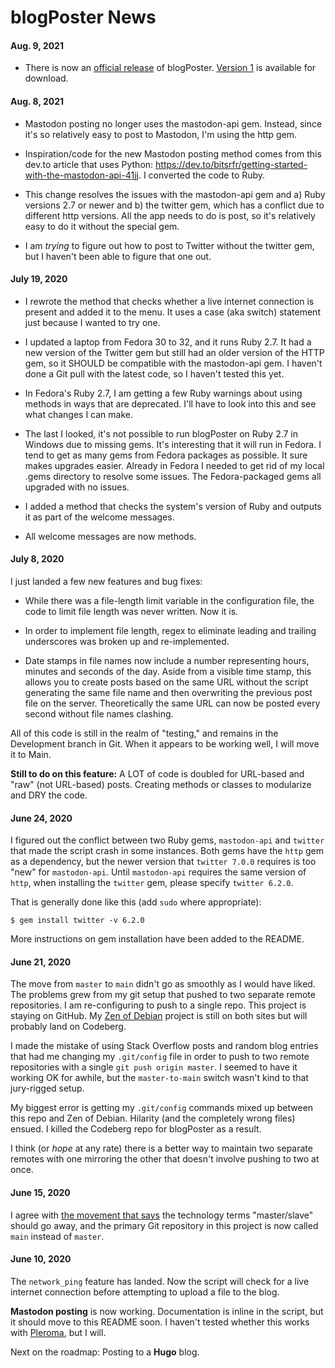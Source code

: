 # blogPoster News

#### Aug. 9, 2021

* There is now an [official release](https://github.com/passthejoe/blogPoster/releases) of blogPoster. [Version 1](https://github.com/passthejoe/blogPoster/releases/tag/v1.0) is available for download.

#### Aug. 8, 2021

* Mastodon posting no longer uses the mastodon-api gem. Instead, since it's so relatively easy to post to Mastodon, I'm using the http gem.

* Inspiration/code for the new Mastodon posting method comes from this dev.to article that uses Python: <https://dev.to/bitsrfr/getting-started-with-the-mastodon-api-41jj>. I converted the code to Ruby.

* This change resolves the issues with the mastodon-api gem and a) Ruby versions 2.7 or newer and b) the twitter gem, which has a conflict due to different http versions. All the app needs to do is post, so it's relatively easy to do it without the special gem.

* I am *trying* to figure out how to post to Twitter without the twitter gem, but I haven't been able to figure that one out.

#### July 19, 2020

* I rewrote the method that checks whether a live internet connection is present and added it to the menu. It uses a case (aka switch) statement just because I wanted to try one.

* I updated a laptop from Fedora 30 to 32, and it runs Ruby 2.7. It had a new version of the Twitter gem but still had an older version of the HTTP gem, so it SHOULD be compatible with the mastodon-api gem. I haven't done a Git pull with the latest code, so I haven't tested this yet.

* In Fedora's Ruby 2.7, I am getting a few Ruby warnings about using methods in ways that are deprecated. I'll have to look into this and see what changes I can make.

* The last I looked, it's not possible to run blogPoster on Ruby 2.7 in Windows due to missing gems. It's interesting that it will run in Fedora. I tend to get as many gems from Fedora packages as possible. It sure makes upgrades easier. Already in Fedora I needed to get rid of my local .gems directory to resolve some issues. The Fedora-packaged gems all upgraded with no issues. 

* I added a method that checks the system's version of Ruby and outputs it as part of the welcome messages.

* All welcome messages are now methods.

#### July 8, 2020

I just landed a few new features and bug fixes:

* While there was a file-length limit variable in the configuration file, the code to limit file length was never written. Now it is.

* In order to implement file length, regex to eliminate leading and trailing underscores was broken up and re-implemented.

* Date stamps in file names now include a number representing hours, minutes and seconds of the day. Aside from a visible time stamp, this allows you to create posts based on the same URL without the script generating the same file name and then overwriting the previous post file on the server. Theoretically the same URL can now be posted every second without file names clashing.

All of this code is still in the realm of "testing," and remains in the Development branch in Git. When it appears to be working well, I will move it to Main.

**Still to do on this feature:** A LOT of code is doubled for URL-based and "raw" (not URL-based) posts. Creating methods or classes to modularize and DRY the code.

#### June 24, 2020

I figured out the conflict between two Ruby gems, `mastodon-api` and `twitter` that made the script crash in some instances. Both gems have the `http` gem as a dependency, but the newer version that `twitter 7.0.0` requires is too "new" for `mastodon-api`. Until `mastodon-api` requires the same version of `http`, when installing the `twitter` gem, please specify `twitter 6.2.0`.

That is generally done like this (add `sudo` where appropriate):

	$ gem install twitter -v 6.2.0
	
More instructions on gem installation have been added to the README.

#### June 21, 2020

The move from `master` to `main` didn't go as smoothly as I would have liked. The problems grew from my git setup that pushed to two separate remote repositories. I am re-configuring to push to a single repo. This project is staying on GitHub. My [Zen of Debian](https://codeberg.org/passthejoe/zen-of-debian) project is still on both sites but will probably land on Codeberg.

I made the mistake of using Stack Overflow posts and random blog entries that had me changing my `.git/config` file in order to push to two remote repositories with a single `git push origin master`. I seemed to have it working OK for awhile, but the `master-to-main` switch wasn't kind to that jury-rigged setup.

My biggest error is getting my `.git/config` commands mixed up between this repo and Zen of Debian. Hilarity (and the completely wrong files) ensued. I killed the Codeberg repo for blogPoster as a result.

I think (or _hope_ at any rate) there is a better way to maintain two separate remotes with one mirroring the other that doesn't involve pushing to two at once.

#### June 15, 2020

I agree with [the movement that says](https://www.zdnet.com/article/github-to-replace-master-with-alternative-term-to-avoid-slavery-references/) the technology terms "master/slave" should go away, and the primary Git repository in this project is now called `main` instead of `master`.

#### June 10, 2020

The `network_ping` feature has landed. Now the script will check for a live internet connection before attempting to upload a file to the blog.

**Mastodon posting** is now working. Documentation is inline in the script, but it should move to this README soon. I haven't tested whether this works with [Pleroma](https://pleroma.social/), but I will.

Next on the roadmap: Posting to a **Hugo** blog.
